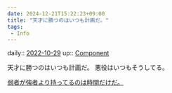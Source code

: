 ```yaml
---
date: 2024-12-21T15:22:23+09:00
title: "天才に勝つのはいつも計画だ。"
tags:
 - Info
---
```


daily:: [2022-10-29](Daily_Note/2022-10-29.md)
up:: [Component](../Bar/Novel/Chaos/Component.md)

天才に勝つのはいつも計画だ。
悪役はいつもそうしてる。

[弱者が強者より持ってるのは時間だけだ。](弱者が強者より持ってるのは時間だけだ。.md)